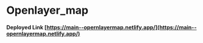 # Openlayer_map

#### Deployed Link [https://main--opernlayermap.netlify.app/](https://main--opernlayermap.netlify.app/)
